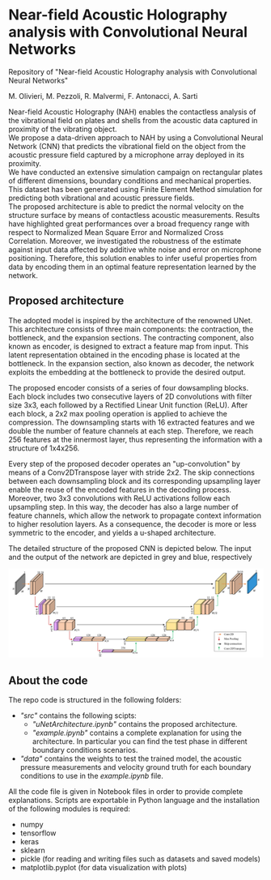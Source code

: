 # Near-field Acoustic Holography analysis with Convolutional Neural Networks
Repository of "Near-field Acoustic Holography analysis with Convolutional Neural Networks"

M. Olivieri, M. Pezzoli, R. Malvermi, F. Antonacci, A. Sarti

Near-field Acoustic Holography (NAH) enables the contactless analysis of the vibrational field on plates and shells from the acoustic data captured in proximity of the vibrating object.<br>
We propose a data-driven approach to NAH by using a Convolutional Neural Network (CNN) that predicts the vibrational field on the object from the acoustic pressure field captured by a microphone array deployed in its proximity.<br>
We have conducted an extensive simulation campaign on rectangular plates of different dimensions, boundary conditions and mechanical properties. This dataset has been generated using Finite Element Method simulation for predicting both vibrational and acoustic pressure fields.<br>
The proposed architecture is able to predict the normal velocity on the structure surface by means of contactless acoustic measurements.
Results have highlighted great performances over a broad frequency range with respect to Normalized Mean Square Error and Normalized Cross Correlation. 
Moreover, we investigated the robustness of the estimate against input data affected by additive white noise and error on microphone positioning.
Therefore, this solution enables to infer useful properties from data by encoding them in an optimal feature representation learned by the network.

## Proposed architecture
The adopted model is inspired by the architecture of the renowned UNet. <br>
This architecture consists of three main components: the contraction, the bottleneck, and the expansion sections.
The contracting component, also known as encoder, is designed to extract a feature map from input. This latent representation obtained in the encoding phase is located at the bottleneck. In the expansion section, also known as decoder, the network exploits the embedding at the bottleneck to provide the desired output. <br>

The proposed encoder consists of a series of four dowsampling blocks. Each block includes two consecutive layers of 2D convolutions with filter size 3x3, each followed by a Rectified Linear Unit function (ReLU). After each block, a 2x2 max pooling operation is applied to achieve the compression. 
The downsampling starts with 16 extracted features and we double the number of feature channels at each step.
Therefore, we reach 256 features at the innermost layer, thus representing the information with a structure of 1x4x256. <br>

Every step of the proposed decoder operates an "up-convolution" by means of a Conv2DTranspose layer with stride 2x2. 
The skip connections between each downsampling block and its corresponding upsampling layer enable the reuse of the encoded features in the decoding process.
Moreover, two 3x3 convolutions with ReLU activations follow each upsampling step.
In this way, the decoder has also a large number of feature channels, which allow the network to propagate context information to higher resolution layers.
As a consequence, the decoder is more or less symmetric to the encoder, and yields a u-shaped architecture. <br>

The detailed structure of the proposed CNN is depicted below. The input and the output of the network are depicted in grey and blue, respectively

![alt text](https://github.com/polimi-ispl/nah-cnn/blob/master/images/UNet_architecture.png)

## About the code
The repo code is structured in the following folders:
* _"src"_ contains the following scipts:
  * _"uNetArchitecture.ipynb"_ contains the proposed architecture.
  * _"example.ipynb"_ contains a complete explanation for using the architecture. In particular you can find the test phase in different boundary conditions scenarios.
* _"data"_ contains the weights to test the trained model, the acoustic pressure measurements and velocity ground truth for each boundary conditions to use in the _example.ipynb_ file.

All the code file is given in Notebook files in order to provide complete explanations.
Scripts are exportable in Python language and the installation of the following modules is required:
* numpy
* tensorflow
* keras
* sklearn
* pickle (for reading and writing files such as datasets and saved models)
* matplotlib.pyplot (for data visualization with plots)
